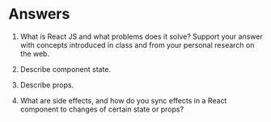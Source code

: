 # Answers

1. What is React JS and what problems does it solve? Support your answer with concepts introduced in class and from your personal research on the web.



1. Describe component state.

1. Describe props.

1. What are side effects, and how do you sync effects in a React component to changes of certain state or props?
